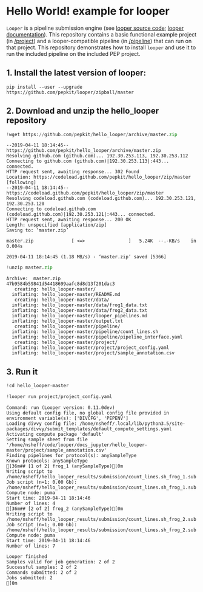 
# Hello World! example for looper

`Looper` is a pipeline submission engine (see [looper source code](https://github.com/pepkit/looper); [looper documentation](http://looper.readthedocs.org)). This repository contains a basic functional example project (in [/project](/project)) and a looper-compatible pipeline (in [/pipeline](/pipeline)) that can run on that project. This repository demonstrates how to install `looper` and use it to run the included pipeline on the included PEP project. 

## 1. Install the latest version of looper:

```console
pip install --user --upgrade https://github.com/pepkit/looper/zipball/master
```

## 2. Download and unzip the hello_looper repository



```python
!wget https://github.com/pepkit/hello_looper/archive/master.zip
```

    --2019-04-11 18:14:45--  https://github.com/pepkit/hello_looper/archive/master.zip
    Resolving github.com (github.com)... 192.30.253.113, 192.30.253.112
    Connecting to github.com (github.com)|192.30.253.113|:443... connected.
    HTTP request sent, awaiting response... 302 Found
    Location: https://codeload.github.com/pepkit/hello_looper/zip/master [following]
    --2019-04-11 18:14:45--  https://codeload.github.com/pepkit/hello_looper/zip/master
    Resolving codeload.github.com (codeload.github.com)... 192.30.253.121, 192.30.253.120
    Connecting to codeload.github.com (codeload.github.com)|192.30.253.121|:443... connected.
    HTTP request sent, awaiting response... 200 OK
    Length: unspecified [application/zip]
    Saving to: ‘master.zip’
    
    master.zip              [ <=>                ]   5.24K  --.-KB/s    in 0.004s  
    
    2019-04-11 18:14:45 (1.18 MB/s) - ‘master.zip’ saved [5366]
    



```python
!unzip master.zip
```

    Archive:  master.zip
    47b9584b59841d54418699aafc8d8d13f201dac3
       creating: hello_looper-master/
      inflating: hello_looper-master/README.md  
       creating: hello_looper-master/data/
      inflating: hello_looper-master/data/frog1_data.txt  
      inflating: hello_looper-master/data/frog2_data.txt  
      inflating: hello_looper-master/looper_pipelines.md  
      inflating: hello_looper-master/output.txt  
       creating: hello_looper-master/pipeline/
      inflating: hello_looper-master/pipeline/count_lines.sh  
      inflating: hello_looper-master/pipeline/pipeline_interface.yaml  
       creating: hello_looper-master/project/
      inflating: hello_looper-master/project/project_config.yaml  
      inflating: hello_looper-master/project/sample_annotation.csv  


## 3. Run it


```python
!cd hello_looper-master
```


```python
!looper run project/project_config.yaml
```

    Command: run (Looper version: 0.11.0dev)
    Using default config file, no global config file provided in environment variable(s): ['DIVCFG', 'PEPENV']
    Loading divvy config file: /home/nsheff/.local/lib/python3.5/site-packages/divvy/submit_templates/default_compute_settings.yaml
    Activating compute package 'default'
    Setting sample sheet from file '/home/nsheff/code/looper/docs_jupyter/hello_looper-master/project/sample_annotation.csv'
    Finding pipelines for protocol(s): anySampleType
    Known protocols: anySampleType
    [36m## [1 of 2] frog_1 (anySampleType)[0m
    Writing script to /home/nsheff/hello_looper_results/submission/count_lines.sh_frog_1.sub
    Job script (n=1; 0.00 Gb): /home/nsheff/hello_looper_results/submission/count_lines.sh_frog_1.sub
    Compute node: puma
    Start time: 2019-04-11 18:14:46
    Number of lines: 4
    [36m## [2 of 2] frog_2 (anySampleType)[0m
    Writing script to /home/nsheff/hello_looper_results/submission/count_lines.sh_frog_2.sub
    Job script (n=1; 0.00 Gb): /home/nsheff/hello_looper_results/submission/count_lines.sh_frog_2.sub
    Compute node: puma
    Start time: 2019-04-11 18:14:46
    Number of lines: 7
    
    Looper finished
    Samples valid for job generation: 2 of 2
    Successful samples: 2 of 2
    Commands submitted: 2 of 2
    Jobs submitted: 2
    [0m
